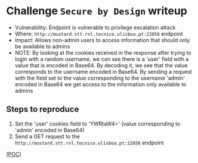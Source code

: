 # Challenge `Secure by Design` writeup

- Vulnerability: Endpoint is vulnerable to privilege escalation attack
- Where: `http://mustard.stt.rnl.tecnico.ulisboa.pt:22056` endpoint
- Impact: Allows non-admin users to access information that should only be available to admins
- NOTE: By looking at the cookies received in the response after trying to login with a random username, we can see there is a 'user' field with a value that is encoded in Base64. By decoding it, we see that the value corresponds to the username encoded in Base64. By sending a request with the field set to the value corresponding to the username 'admin' encoded in Base64 we get access to the information only available to admins

## Steps to reproduce

1. Set the 'user' cookies field to 'YWRtaW4=' (value corresponding to 'admin' encoded in Base64)
2. Send a GET request to the `http://mustard.stt.rnl.tecnico.ulisboa.pt:22056` endpoint

[(POC)](pocs/secure_by_design_poc.py)
